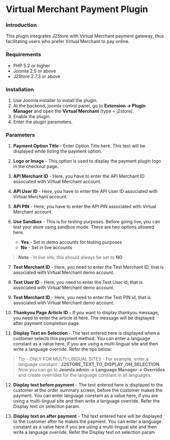 # Virtual Merchant Payment Plugin

### Introduction

This plugin integrates J2Store with Virtual Merchant payment gateway, thus facilitating users who prefer Virtual Merchant to pay online.

### Requirements

* PHP 5.2 or higher
* Joomla 2.5 or above
* J2Store 2.7.3 or above

### Installation

1. Use Joomla installer to install the plugin.
2. At the backend, joomla control panel, go to **Extension -> Plugin Manager** and open the **Virtual Merchant** (type = j2store).
3. Enable the plugin.
4. Enter the plugin parameters.

### Parameters

1. **Payment Option Title** - 
    Enter Option Title here. This text will be displayed while listing the payment option.

2. **Logo or Image** -
    This option is used to display the payment plugin logo in the checkout page.

3. **API Merchant ID** -
    Here, you have to enter the API Merchant ID associated with Virtual Merchant account. 

4. **API User ID** -
    Here, you have to enter the API User ID associated with Virtual Merchant account. 

5. **API PIN** -
    Here, you have to enter the API PIN associated with Virtual Merchant account. 

6. **Use Sandbox** -
    This is for testing purposes. Before going live, you can test your store using sandbox mode.
There are two options allowed here.
    * **Yes** - Set in demo accounts for testing purposes
    * **No** - Set in live accounts
>**Note** - In live site, this should always be set to **NO**

7. **Test Merchant ID** -
    Here, you need to enter the Test Merchant ID, that is associated with Virtual Merchant demo account. 

8. **Test User ID** - 
    Here, you need to enter the Test User id, that is associated with Virtual Merchant demo account. 

9. **Test Merchant ID** - 
    Here, you need to enter the Test PIN id, that is associated with Virtual Merchant demo account. 

10. **Thankyou Page Article ID** -
    If you want to display thankyou message, you need to enter the article id here. The message will be displayed after payment completion page.

11. **Display Text on Selection** -
    The text entered here is displayed when a customer selects this payment method. You can enter a language constant as a value here, if you are using a multi-lingual site and then write a language override. Refer the tips below:
>Tip -
ONLY FOR MULTI-LINGUAL SITES -
For example, enter a language constant :
>**J2STORE_TEXT_TO_DISPLAY_ON_SELECTION**. 
>Now you can go to **Joomla admin -> Language Manager -> Overrides** and create overrides for the language constant in all languages.  

12. **Display text before payment** -
    The text entered here is  displayed to the customer at the order summary screen, before the customer makes the payment. 
You can enter language constant as a value here, if you are using a multi-lingual site and then write a language override. Refer the Display text on selection param.

13. **Display text on after payment** -
    The text entered here will be displayed to the customer after he makes the payment. You can enter a language constant as a value here if you are using a multi-lingual site and then write a language override. Refer the Display text on selection param


















